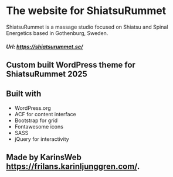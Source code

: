 The website for ShiatsuRummet  
=============================

ShiatsuRummet is a massage studio focused on Shiatsu and Spinal Energetics based in Gothenburg, Sweden.

##### Url: https://shiatsurummet.se/

## Custom built WordPress theme for ShiatsuRummet 2025

## Built with 

- WordPress.org
- ACF for content interface
- Bootstrap for grid
- Fontawesome icons
- SASS
- jQuery for interactivity

## Made by KarinsWeb https://frilans.karinljunggren.com/.